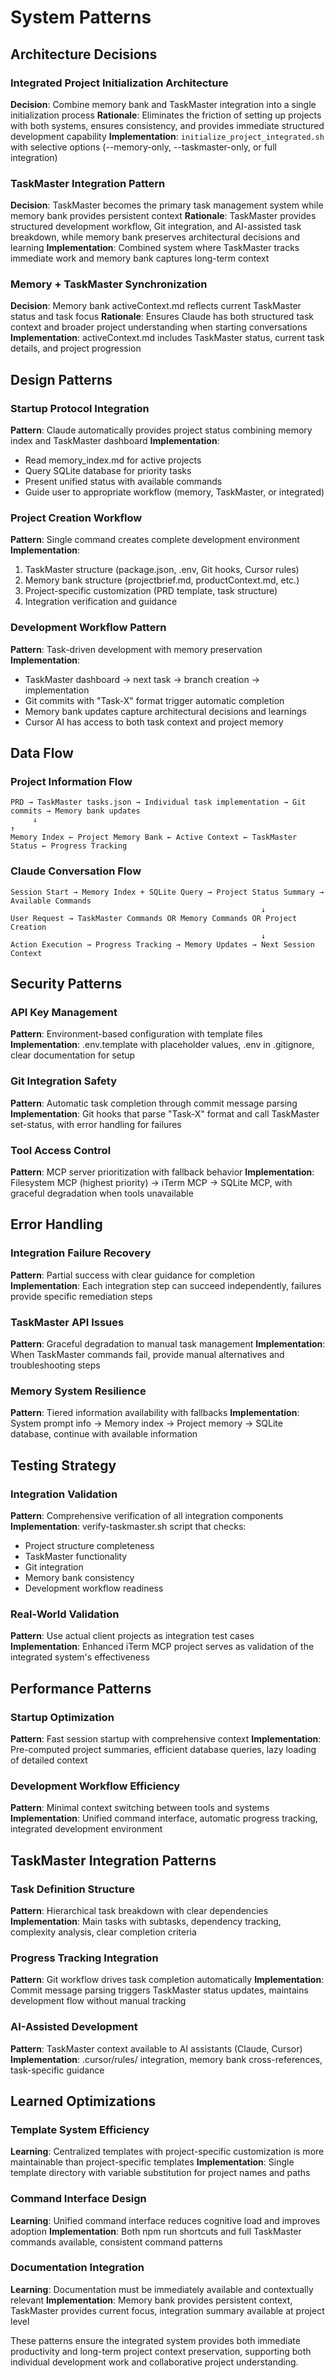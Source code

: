 # System Patterns

## Architecture Decisions

### Integrated Project Initialization Architecture
**Decision**: Combine memory bank and TaskMaster integration into a single initialization process
**Rationale**: Eliminates the friction of setting up projects with both systems, ensures consistency, and provides immediate structured development capability
**Implementation**: `initialize_project_integrated.sh` with selective options (--memory-only, --taskmaster-only, or full integration)

### TaskMaster Integration Pattern
**Decision**: TaskMaster becomes the primary task management system while memory bank provides persistent context
**Rationale**: TaskMaster provides structured development workflow, Git integration, and AI-assisted task breakdown, while memory bank preserves architectural decisions and learning
**Implementation**: Combined system where TaskMaster tracks immediate work and memory bank captures long-term context

### Memory + TaskMaster Synchronization
**Decision**: Memory bank activeContext.md reflects current TaskMaster status and task focus
**Rationale**: Ensures Claude has both structured task context and broader project understanding when starting conversations
**Implementation**: activeContext.md includes TaskMaster status, current task details, and project progression

## Design Patterns

### Startup Protocol Integration
**Pattern**: Claude automatically provides project status combining memory index and TaskMaster dashboard
**Implementation**: 
- Read memory_index.md for active projects
- Query SQLite database for priority tasks
- Present unified status with available commands
- Guide user to appropriate workflow (memory, TaskMaster, or integrated)

### Project Creation Workflow
**Pattern**: Single command creates complete development environment
**Implementation**:
1. TaskMaster structure (package.json, .env, Git hooks, Cursor rules)
2. Memory bank structure (projectbrief.md, productContext.md, etc.)
3. Project-specific customization (PRD template, task structure)
4. Integration verification and guidance

### Development Workflow Pattern
**Pattern**: Task-driven development with memory preservation
**Implementation**:
- TaskMaster dashboard → next task → branch creation → implementation
- Git commits with "Task-X" format trigger automatic completion
- Memory bank updates capture architectural decisions and learnings
- Cursor AI has access to both task context and project memory

## Data Flow

### Project Information Flow
```
PRD → TaskMaster tasks.json → Individual task implementation → Git commits → Memory bank updates
     ↓                                                                              ↑
Memory Index ← Project Memory Bank ← Active Context ← TaskMaster Status ← Progress Tracking
```

### Claude Conversation Flow
```
Session Start → Memory Index + SQLite Query → Project Status Summary → Available Commands
                                                        ↓
User Request → TaskMaster Commands OR Memory Commands OR Project Creation
                                                        ↓
Action Execution → Progress Tracking → Memory Updates → Next Session Context
```

## Security Patterns

### API Key Management
**Pattern**: Environment-based configuration with template files
**Implementation**: .env.template with placeholder values, .env in .gitignore, clear documentation for setup

### Git Integration Safety
**Pattern**: Automatic task completion through commit message parsing
**Implementation**: Git hooks that parse "Task-X" format and call TaskMaster set-status, with error handling for failures

### Tool Access Control
**Pattern**: MCP server prioritization with fallback behavior
**Implementation**: Filesystem MCP (highest priority) → iTerm MCP → SQLite MCP, with graceful degradation when tools unavailable

## Error Handling

### Integration Failure Recovery
**Pattern**: Partial success with clear guidance for completion
**Implementation**: Each integration step can succeed independently, failures provide specific remediation steps

### TaskMaster API Issues
**Pattern**: Graceful degradation to manual task management
**Implementation**: When TaskMaster commands fail, provide manual alternatives and troubleshooting steps

### Memory System Resilience
**Pattern**: Tiered information availability with fallbacks
**Implementation**: System prompt info → Memory index → Project memory → SQLite database, continue with available information

## Testing Strategy

### Integration Validation
**Pattern**: Comprehensive verification of all integration components
**Implementation**: verify-taskmaster.sh script that checks:
- Project structure completeness
- TaskMaster functionality
- Git integration
- Memory bank consistency
- Development workflow readiness

### Real-World Validation
**Pattern**: Use actual client projects as integration test cases
**Implementation**: Enhanced iTerm MCP project serves as validation of the integrated system's effectiveness

## Performance Patterns

### Startup Optimization
**Pattern**: Fast session startup with comprehensive context
**Implementation**: Pre-computed project summaries, efficient database queries, lazy loading of detailed context

### Development Workflow Efficiency
**Pattern**: Minimal context switching between tools and systems
**Implementation**: Unified command interface, automatic progress tracking, integrated development environment

## TaskMaster Integration Patterns

### Task Definition Structure
**Pattern**: Hierarchical task breakdown with clear dependencies
**Implementation**: Main tasks with subtasks, dependency tracking, complexity analysis, clear completion criteria

### Progress Tracking Integration
**Pattern**: Git workflow drives task completion automatically
**Implementation**: Commit message parsing triggers TaskMaster status updates, maintains development flow without manual tracking

### AI-Assisted Development
**Pattern**: TaskMaster context available to AI assistants (Claude, Cursor)
**Implementation**: .cursor/rules/ integration, memory bank cross-references, task-specific guidance

## Learned Optimizations

### Template System Efficiency
**Learning**: Centralized templates with project-specific customization is more maintainable than project-specific templates
**Implementation**: Single template directory with variable substitution for project names and paths

### Command Interface Design
**Learning**: Unified command interface reduces cognitive load and improves adoption
**Implementation**: Both npm run shortcuts and full TaskMaster commands available, consistent command patterns

### Documentation Integration
**Learning**: Documentation must be immediately available and contextually relevant
**Implementation**: Memory bank provides persistent context, TaskMaster provides current focus, integration summary available at project level

These patterns ensure the integrated system provides both immediate productivity and long-term project context preservation, supporting both individual development work and collaborative project understanding.
